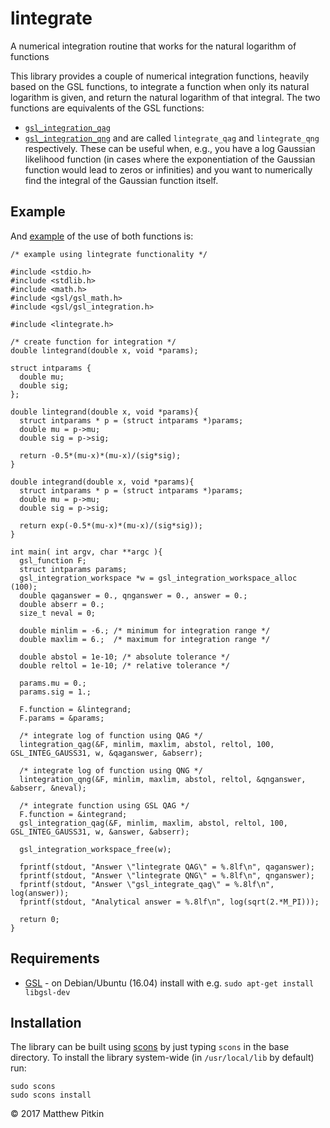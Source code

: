 # lintegrate

A numerical integration routine that works for the natural logarithm of functions

This library provides a couple of numerical integration functions, heavily based on the GSL functions, to integrate a function when only its
natural logarithm is given, and return the natural logarithm of that integral. The two functions are equivalents of the GSL functions:
 * [`gsl_integration_qag`](https://www.gnu.org/software/gsl/manual/html_node/QAG-adaptive-integration.html#QAG-adaptive-integration)
 * [`gsl_integration_qng`](https://www.gnu.org/software/gsl/manual/html_node/QNG-non_002dadaptive-Gauss_002dKronrod-integration.html#QNG-non_002dadaptive-Gauss_002dKronrod-integration)
and are called `lintegrate_qag` and `lintegrate_qng` respectively. These can be useful when, e.g., you have a log Gaussian likelihood function
(in cases where the exponentiation of the Gaussian function would lead to zeros or infinities) and you want to numerically find the integral of
the Gaussian function itself.

## Example

And [example](example/example.c) of the use of both functions is:

```
/* example using lintegrate functionality */

#include <stdio.h>
#include <stdlib.h>
#include <math.h>
#include <gsl/gsl_math.h>
#include <gsl/gsl_integration.h>

#include <lintegrate.h>

/* create function for integration */
double lintegrand(double x, void *params);

struct intparams {
  double mu;
  double sig;
};

double lintegrand(double x, void *params){
  struct intparams * p = (struct intparams *)params;
  double mu = p->mu;
  double sig = p->sig;

  return -0.5*(mu-x)*(mu-x)/(sig*sig);
}

double integrand(double x, void *params){
  struct intparams * p = (struct intparams *)params;
  double mu = p->mu;
  double sig = p->sig;

  return exp(-0.5*(mu-x)*(mu-x)/(sig*sig));
}

int main( int argv, char **argc ){
  gsl_function F;
  struct intparams params;
  gsl_integration_workspace *w = gsl_integration_workspace_alloc (100);
  double qaganswer = 0., qnganswer = 0., answer = 0.;
  double abserr = 0.;
  size_t neval = 0;

  double minlim = -6.; /* minimum for integration range */
  double maxlim = 6.;  /* maximum for integration range */

  double abstol = 1e-10; /* absolute tolerance */
  double reltol = 1e-10; /* relative tolerance */

  params.mu = 0.;
  params.sig = 1.;

  F.function = &lintegrand;
  F.params = &params;

  /* integrate log of function using QAG */
  lintegration_qag(&F, minlim, maxlim, abstol, reltol, 100, GSL_INTEG_GAUSS31, w, &qaganswer, &abserr);

  /* integrate log of function using QNG */
  lintegration_qng(&F, minlim, maxlim, abstol, reltol, &qnganswer, &abserr, &neval);

  /* integrate function using GSL QAG */
  F.function = &integrand;
  gsl_integration_qag(&F, minlim, maxlim, abstol, reltol, 100, GSL_INTEG_GAUSS31, w, &answer, &abserr);

  gsl_integration_workspace_free(w);

  fprintf(stdout, "Answer \"lintegrate QAG\" = %.8lf\n", qaganswer);
  fprintf(stdout, "Answer \"lintegrate QNG\" = %.8lf\n", qnganswer);
  fprintf(stdout, "Answer \"gsl_integrate_qag\" = %.8lf\n", log(answer));
  fprintf(stdout, "Analytical answer = %.8lf\n", log(sqrt(2.*M_PI)));

  return 0;
}
```

## Requirements

* [GSL](https://www.gnu.org/software/gsl/) - on Debian/Ubuntu (16.04) install with e.g. `sudo apt-get install libgsl-dev`

## Installation

The library can be built using [scons](http://scons.org) by just typing `scons` in the base directory. To install
the library system-wide (in `/usr/local/lib` by default) run:
```
sudo scons
sudo scons install
```

&copy; 2017 Matthew Pitkin

